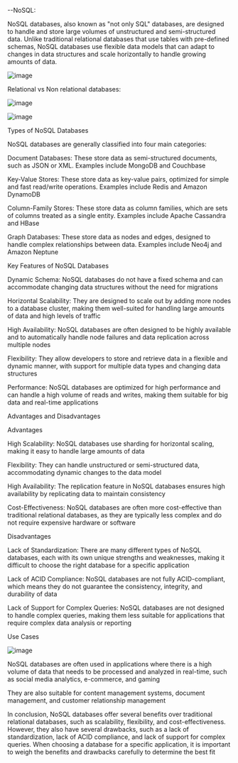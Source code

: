 --NoSQL:

NoSQL databases, also known as "not only SQL" databases, are designed to handle 
and store large volumes of unstructured and semi-structured data. Unlike 
traditional relational databases that use tables with pre-defined schemas, NoSQL 
databases use flexible data models that can adapt to changes in data structures 
and scale horizontally to handle growing amounts of data.

![image](https://github.com/user-attachments/assets/d7a9ed17-f44a-4586-8912-58a4d7df9677)

Relational vs Non relational databases:

![image](https://github.com/user-attachments/assets/307474f8-2d43-435f-a3e1-dde7fb429d27)

![image](https://github.com/user-attachments/assets/e4380121-8ccd-43b9-9593-e1d4cd3dbded)




Types of NoSQL Databases

NoSQL databases are generally classified into four main categories:

Document Databases: These store data as semi-structured documents, such as JSON 
or XML. Examples include MongoDB and Couchbase

Key-Value Stores: These store data as key-value pairs, optimized for simple and 
fast read/write operations. Examples include Redis and Amazon DynamoDB

Column-Family Stores: These store data as column families, which are sets of 
columns treated as a single entity. Examples include Apache Cassandra and HBase


Graph Databases: These store data as nodes and edges, designed to handle complex 
relationships between data. Examples include Neo4j and Amazon Neptune

Key Features of NoSQL Databases

Dynamic Schema: NoSQL databases do not have a fixed schema and can accommodate 
changing data structures without the need for migrations

Horizontal Scalability: They are designed to scale out by adding more nodes to a 
database cluster, making them well-suited for handling large amounts of data and 
high levels of traffic


High Availability: NoSQL databases are often designed to be highly available and 
to automatically handle node failures and data replication across multiple nodes


Flexibility: They allow developers to store and retrieve data in a flexible and 
dynamic manner, with support for multiple data types and changing data structures


Performance: NoSQL databases are optimized for high performance and can handle a 
high volume of reads and writes, making them suitable for big data and real-time applications


Advantages and Disadvantages

Advantages

High Scalability: NoSQL databases use sharding for horizontal scaling, making it 
easy to handle large amounts of data

Flexibility: They can handle unstructured or semi-structured data, accommodating 
dynamic changes to the data model

High Availability: The replication feature in NoSQL databases ensures high 
availability by replicating data to maintain consistency

Cost-Effectiveness: NoSQL databases are often more cost-effective than traditional
relational databases, as they are typically less complex and do not require 
expensive hardware or software

Disadvantages

Lack of Standardization: There are many different types of NoSQL databases, 
each with its own unique strengths and weaknesses, making it difficult to choose
the right database for a specific application

Lack of ACID Compliance: NoSQL databases are not fully ACID-compliant, which 
means they do not guarantee the consistency, integrity, and durability of data

Lack of Support for Complex Queries: NoSQL databases are not designed to handle complex queries, making them less suitable for applications that require complex data analysis or reporting

Use Cases

![image](https://github.com/user-attachments/assets/415758b5-dfca-4a51-8ec8-da4138456400)

NoSQL databases are often used in applications where there is a high volume of 
data that needs to be processed and analyzed in real-time, such as social media 
analytics, e-commerce, and gaming

They are also suitable for content management systems, document management, and 
customer relationship management

In conclusion, NoSQL databases offer several benefits over traditional relational databases, such as scalability, flexibility, and cost-effectiveness. However, they also have several drawbacks, such as a lack of standardization, lack of ACID compliance, and lack of support for complex queries. When choosing a database for a specific application, it is important to weigh the benefits and drawbacks carefully to determine the best fit
